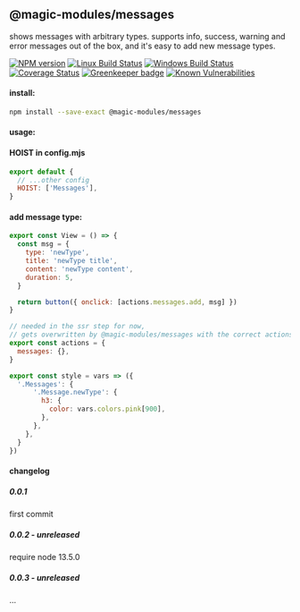 ## @magic-modules/messages

shows messages with arbitrary types.
supports info, success, warning and error messages out of the box,
and it's easy to add new message types.

[![NPM version][npm-image]][npm-url]
[![Linux Build Status][travis-image]][travis-url]
[![Windows Build Status][appveyor-image]][appveyor-url]
[![Coverage Status][coveralls-image]][coveralls-url]
[![Greenkeeper badge][greenkeeper-image]][greenkeeper-url]
[![Known Vulnerabilities][snyk-image]][snyk-url]

#### install:
```bash
npm install --save-exact @magic-modules/messages
```

#### usage:

#### HOIST in config.mjs
```javascript
export default {
  // ...other config
  HOIST: ['Messages'],
}
```

#### add message type:
```javascript
export const View = () => {
  const msg = {
    type: 'newType',
    title: 'newType title',
    content: 'newType content',
    duration: 5,
  }

  return button({ onclick: [actions.messages.add, msg] })
}

// needed in the ssr step for now,
// gets overwritten by @magic-modules/messages with the correct actions.
export const actions = {
  messages: {},
}

export const style = vars => ({
  '.Messages': {
      '.Message.newType': {
        h3: {
          color: vars.colors.pink[900],
        },
      },
    },
  }
})

```


#### changelog

##### 0.0.1
first commit

##### 0.0.2 - unreleased
require node 13.5.0

##### 0.0.3 - unreleased
...

[npm-image]: https://img.shields.io/npm/v/@magic-modules/messages.svg
[npm-url]: https://www.npmjs.com/package/@magic-modules/messages
[travis-image]: https://img.shields.io/travis/com/magic-modules/messages/master
[travis-url]: https://travis-ci.com/magic-modules/messages
[appveyor-image]: https://img.shields.io/appveyor/ci/magicmodules/messages/master.svg
[appveyor-url]: https://ci.appveyor.com/project/magicmodules/messages/branch/master
[coveralls-image]: https://coveralls.io/repos/github/magic-modules/messages/badge.svg
[coveralls-url]: https://coveralls.io/github/magic-modules/messages
[greenkeeper-image]: https://badges.greenkeeper.io/magic-modules/messages.svg
[greenkeeper-url]: https://badges.greenkeeper.io/magic-modules/messages.svg
[snyk-image]: https://snyk.io/test/github/magic-modules/messages/badge.svg
[snyk-url]: https://snyk.io/test/github/magic-modules/messages
